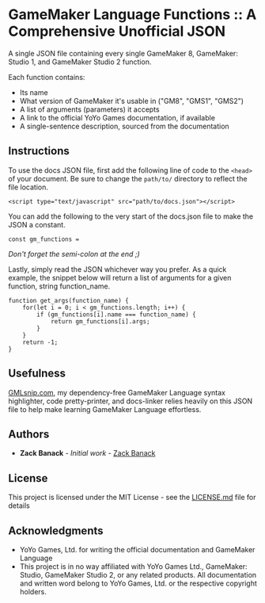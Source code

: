 # GameMaker Language Functions :: A Comprehensive Unofficial JSON

A single JSON file containing every single GameMaker 8, GameMaker: Studio 1, and GameMaker Studio 2 function.

Each function contains:

* Its name
* What version of GameMaker it's usable in ("GM8", "GMS1", "GMS2")
* A list of arguments (parameters) it accepts
* A link to the official YoYo Games documentation, if available
* A single-sentence description, sourced from the documentation

## Instructions

To use the docs JSON file, first add the following line of code to the `<head>` of your document. Be sure to change the `path/to/` directory to reflect the file location.
```
<script type="text/javascript" src="path/to/docs.json"></script>
```

You can add the following to the very start of the docs.json file to make the JSON a constant.

```
const gm_functions = 
```

*Don't forget the semi-colon at the end ;)*

Lastly, simply read the JSON whichever way you prefer. As a quick example, the snippet below will return a list of arguments for a given function, string function_name.

```
function get_args(function_name) {
	for(let i = 0; i < gm_functions.length; i++) {
		if (gm_functions[i].name === function_name) {
			return gm_functions[i].args;
		}
	}
	return -1;
}
 ```

## Usefulness

[GMLsnip.com](https://www.GMLsnip.com), my dependency-free GameMaker Language syntax highlighter, code pretty-printer, and docs-linker relies heavily on this JSON file to help make learning GameMaker Language effortless.

## Authors

* **Zack Banack** - *Initial work* - [Zack Banack](https://github.com/zbanack)

## License

This project is licensed under the MIT License - see the [LICENSE.md](LICENSE.md) file for details

## Acknowledgments

* YoYo Games, Ltd. for writing the official documentation and GameMaker Language
* This project is in no way affiliated with YoYo Games Ltd., GameMaker: Studio, GameMaker Studio 2, or any related products. All documentation and written word belong to YoYo Games, Ltd. or the respective copyright holders.
